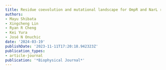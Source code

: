```yaml
---
title: Residue coevolution and mutational landscape for OmpR and NarL response regulator subfamilies
authors:
- Mayu Shibata
- Xingcheng Lin
- Ryan R Cheng
- Kei Yura
- José N Onuchic
date: '2024-03-19'
publishDate: '2023-11-11T17:20:18.942323Z'
publication_types:
- article-journal
publication: '*Biophysical Journal*'
---
```

